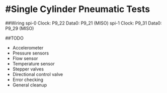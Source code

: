 #Single Cylinder Pneumatic Tests
==============

##Wiring
	spi-0
		Clock:  P9_22
		Data0:  P9_21 (MISO)
	spi-1
		Clock:  P9_31
		Data0:  P9_29 (MISO)

##TODO
- Accelerometer
- Pressure sensors
- Flow sensor
- Temperature sensor
- Stepper valves
- Directional control valve
- Error checking
- General cleanup

